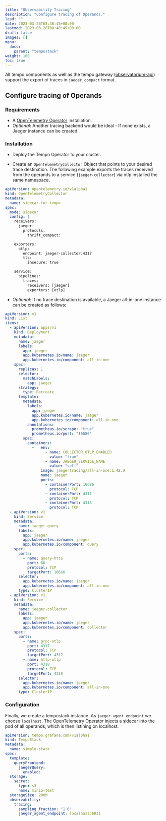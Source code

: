```yaml
---
title: "Observability Tracing"
description: "Configure tracing of Operands."
lead: ""
date: 2023-03-26T08:48:45+00:00
lastmod: 2023-03-26T08:48:45+00:00
draft: false
images: []
menu:
  docs:
    parent: "tempostack"
weight: 100
toc: true
---
```


All tempo components as well as the tempo gateway ([observatorium-api](https://github.com/observatorium/api)) support the export of traces in `jaeger_compact` format.


## Configure tracing of Operands

### Requirements

* A [OpenTelemetry Operator](https://opentelemetry.io/docs/k8s-operator/#getting-started) installation.
* *Optional:* Another tracing backend would be ideal - If none exists, a Jaeger instance can be created.

### Installation

* Deploy the Tempo Operator to your cluster.

* Create an `OpenTelemetryCollector` Object that points to your desired trace destination. The following example exports the traces received from the operands to a service (`jaeger-collector`) via otlp installed the same namespace.

```yaml
apiVersion: opentelemetry.io/v1alpha1
kind: OpenTelemetryCollector
metadata:
  name: sidecar-for-tempo
spec:
  mode: sidecar
  config: |
    receivers:
      jaeger:
        protocols:
          thrift_compact:

    exporters:
      otlp:
        endpoint: jaeger-collector:4317
        tls:
          insecure: true

    service:
      pipelines:
        traces:
          receivers: [jaeger]
          exporters: [otlp]
```

* *Optional:* If no trace destination is available, a Jaeger all-in-one instance can be created as follows:

```yaml
apiVersion: v1
kind: List
items:
  - apiVersion: apps/v1
    kind: Deployment
    metadata:
      name: jaeger
      labels:
        app: jaeger
        app.kubernetes.io/name: jaeger
        app.kubernetes.io/component: all-in-one
    spec:
      replicas: 1
      selector:
        matchLabels:
          app: jaeger
      strategy:
        type: Recreate
      template:
        metadata:
          labels:
            app: jaeger
            app.kubernetes.io/name: jaeger
            app.kubernetes.io/component: all-in-one
          annotations:
            prometheus.io/scrape: "true"
            prometheus.io/port: "16686"
        spec:
          containers:
            -   env:
                  - name: COLLECTOR_OTLP_ENABLED
                    value: "true"
                  - name: JAEGER_SERVICE_NAME
                    value: "self"
                image: jaegertracing/all-in-one:1.42.0
                name: jaeger
                ports:
                  - containerPort: 16686
                    protocol: TCP
                  - containerPort: 4317
                    protocol: TCP
                  - containerPort: 4318
                    protocol: TCP
  - apiVersion: v1
    kind: Service
    metadata:
      name: jaeger-query
      labels:
        app: jaeger
        app.kubernetes.io/name: jaeger
        app.kubernetes.io/component: query
    spec:
      ports:
        - name: query-http
          port: 80
          protocol: TCP
          targetPort: 16686
      selector:
        app.kubernetes.io/name: jaeger
        app.kubernetes.io/component: all-in-one
      type: ClusterIP
  - apiVersion: v1
    kind: Service
    metadata:
      name: jaeger-collector
      labels:
        app: jaeger
        app.kubernetes.io/name: jaeger
        app.kubernetes.io/component: collector
    spec:
      ports:
        - name: grpc-otlp
          port: 4317
          protocol: TCP
          targetPort: 4317
        - name: http-otlp
          port: 4318
          protocol: TCP
          targetPort: 4318
      selector:
        app.kubernetes.io/name: jaeger
        app.kubernetes.io/component: all-in-one
      type: ClusterIP
```


### Configuration

Finally, we create a tempostack instance. As `jaeger_agent_endpoint` we choose `localhost`. The OpenTelemetry Operator injects a sidecar into the pod of all operands, which is then listining on localhost.

```yaml
apiVersion: tempo.grafana.com/v1alpha1
kind: TempoStack
metadata:
  name: simple-stack
spec:
  template:
    queryFrontend:
      jaegerQuery:
        enabled:
  storage:
    secret:
      type: s3
      name: minio-test
  storageSize: 200M
  observability:
    tracing:
      sampling_fraction: "1.0"
      jaeger_agent_endpoint: localhost:6831
```
